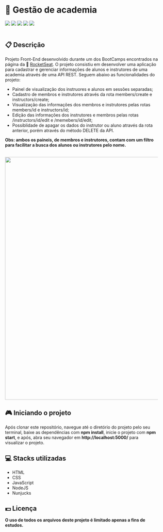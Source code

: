 <h1>💪 Gestão de academia</h1>
<div class="badges">
  <img src="https://img.shields.io/badge/html5-%23E34F26.svg?style=for-the-badge&logo=html5&logoColor=white">
  <img src="https://img.shields.io/badge/css3-%231572B6.svg?style=for-the-badge&logo=css3&logoColor=white">
  <img src="https://img.shields.io/badge/javascript-%23323330.svg?style=for-the-badge&logo=javascript&logoColor=%23F7DF1E">
  <img src="https://img.shields.io/badge/node.js-6DA55F?style=for-the-badge&logo=node.js&logoColor=white">
  <img src="https://img.shields.io/badge/express.js-%23404d59.svg?style=for-the-badge&logo=express&logoColor=%2361DAFB">
</div>
<br>
<h2>📋 Descrição</h2>
<p>
  Projeto Front-End desenvolvido durante um dos BootCamps encontrados na página da 🔗 <a target="_blank" href="https://www.rocketseat.com.br/">RocketSeat</a>. O projeto consistiu em desenvolver uma aplicação para cadastrar e gerenciar informações de alunos e instrutores de uma academia através de uma API REST. Seguem abaixo as funcionalidades do projeto:
  <ul>
    <li>Painel de visualização dos instruores e alunos em sessões separadas;</li>
    <li>Cadastro de membros e instrutores através da rota members/create e instructors/create;</li>
    <li>Visualização das informações dos membros e instrutores pelas rotas members/id e instructors/id;</li>
    <li>Edição das informações dos instrutores e membros pelas rotas /instructors/id/edit e /memebers/id/edit;</li>
    <li>Possiblidade de apagar os dados do instrutor ou aluno através da rota anterior, porém através do método DELETE da API.</li>
  </ul>
  <b>Obs: ambos os paineis, de membros e instrutores, contam com um filtro para facilitar a busca dos alunos ou instrutores pelo nome.</b>
<p>
<br>
<img width="800px" src="https://user-images.githubusercontent.com/105606295/198773576-79eb9828-275f-4cb6-849e-841c86cd0166.png">

<h2> 🎮 Iniciando o projeto</h2>
<p>Após clonar este repositório, navegue até o diretório do projeto pelo seu terminal, baixe as dependências com <b>npm install</b>, inicie o projeto com 
  <b>npm start</b>, e após, abra seu navegador em <b>http://localhost:5000/</b> para visualizar o projeto.</p>
<h2> 💻 Stacks utilizadas</h2>

<ul>
  <li>HTML</li>
  <li>CSS</li>
  <li>JavaScript</li>
  <li>NodeJS</li>
  <li>Nunjucks</li>
</ul>

<h2> 💵 Licença</h2>
<p><b>O uso de todos os arquivos deste projeto é limitado apenas a fins de estudos.<b></p>
